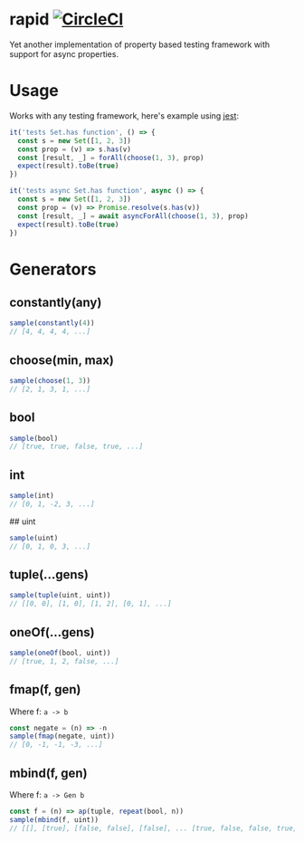 # rapid [![CircleCI](https://circleci.com/gh/honzabrecka/rapid/tree/master.svg?style=svg&circle-token=14045240bf5689c38b0a3dcbf478a2f012ab6574)](https://circleci.com/gh/honzabrecka/rapid/tree/master)

Yet another implementation of property based testing framework with support for async properties.

# Usage

Works with any testing framework, here's example using [jest](https://facebook.github.io/jest/):

```js
it('tests Set.has function', () => {
  const s = new Set([1, 2, 3])
  const prop = (v) => s.has(v)
  const [result, _] = forAll(choose(1, 3), prop)
  expect(result).toBe(true)
})

it('tests async Set.has function', async () => {
  const s = new Set([1, 2, 3])
  const prop = (v) => Promise.resolve(s.has(v))
  const [result, _] = await asyncForAll(choose(1, 3), prop)
  expect(result).toBe(true)
})
```

# Generators

## constantly(any)

```js
sample(constantly(4))
// [4, 4, 4, 4, ...]
```

## choose(min, max)

```js
sample(choose(1, 3))
// [2, 1, 3, 1, ...]
```

## bool

```js
sample(bool)
// [true, true, false, true, ...]
```

## int

```js
sample(int)
// [0, 1, -2, 3, ...]
```

## uint

```js
sample(uint)
// [0, 1, 0, 3, ...]
```

## tuple(...gens)

```js
sample(tuple(uint, uint))
// [[0, 0], [1, 0], [1, 2], [0, 1], ...]
```

## oneOf(...gens)

```js
sample(oneOf(bool, uint))
// [true, 1, 2, false, ...]
```

## fmap(f, gen)

Where f: `a -> b`

```js
const negate = (n) => -n
sample(fmap(negate, uint))
// [0, -1, -1, -3, ...]
```

## mbind(f, gen)

Where f: `a -> Gen b`

```js
const f = (n) => ap(tuple, repeat(bool, n))
sample(mbind(f, uint))
// [[], [true], [false, false], [false], ... [true, false, false, true, false], [false]]
```
